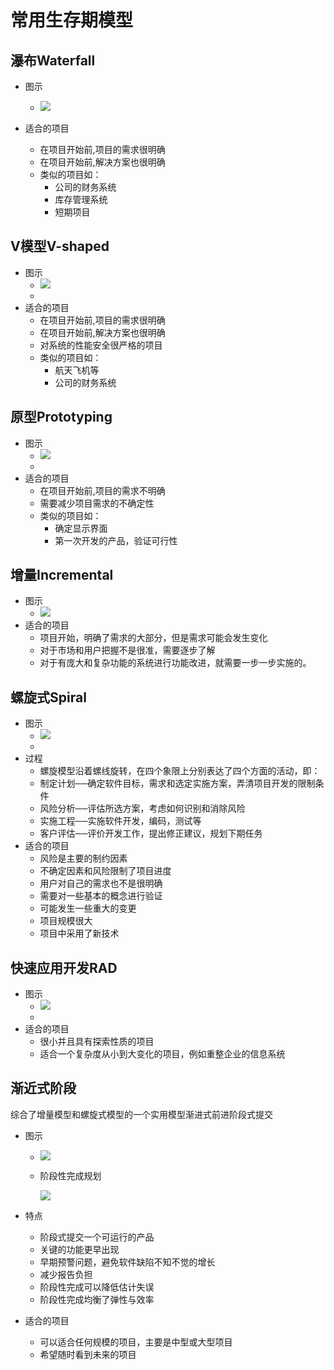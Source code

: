 # 常用生存期模型

## 瀑布Waterfall

  - 图示

    - ![](https://cdn.jsdelivr.net/gh/ZanderZhao/img20/file/20200117221927.png)

      

  - 适合的项目

    - 在项目开始前,项目的需求很明确
    - 在项目开始前,解决方案也很明确
    - 类似的项目如：
      - 公司的财务系统
      - 库存管理系统
      - 短期项目

## V模型V-shaped

  - 图示
    - ![](https://cdn.jsdelivr.net/gh/ZanderZhao/img20/file/20200117221928.png)
    - 
  - 适合的项目
    - 在项目开始前,项目的需求很明确
    - 在项目开始前,解决方案也很明确
    - 对系统的性能安全很严格的项目
    - 类似的项目如：
      - 航天飞机等
      - 公司的财务系统

## 原型Prototyping

  - 图示
    - ![](https://cdn.jsdelivr.net/gh/ZanderZhao/img20/file/20200117221929.png)
    - 
  - 适合的项目
    - 在项目开始前,项目的需求不明确
    - 需要减少项目需求的不确定性
    - 类似的项目如：
      - 确定显示界面
      - 第一次开发的产品，验证可行性

## 增量Incremental

  - 图示
    - ![](https://cdn.jsdelivr.net/gh/ZanderZhao/img20/file/20200117221930.png)
  - 适合的项目
    - 项目开始，明确了需求的大部分，但是需求可能会发生变化
    - 对于市场和用户把握不是很准，需要逐步了解
    - 对于有庞大和复杂功能的系统进行功能改进，就需要一步一步实施的。

## 螺旋式Spiral

  - 图示
    - ![](https://cdn.jsdelivr.net/gh/ZanderZhao/img20/file/20200117221931.png)
    - 
  - 过程
    - 螺旋模型沿着螺线旋转，在四个象限上分别表达了四个方面的活动，即：
    - 制定计划──确定软件目标，需求和选定实施方案，弄清项目开发的限制条件
    - 风险分析──评估所选方案，考虑如何识别和消除风险
    - 实施工程──实施软件开发，编码，测试等
    - 客户评估──评价开发工作，提出修正建议，规划下期任务
  - 适合的项目
    - 风险是主要的制约因素
    - 不确定因素和风险限制了项目进度
    - 用户对自己的需求也不是很明确
    - 需要对一些基本的概念进行验证
    - 可能发生一些重大的变更
    - 项目规模很大
    - 项目中采用了新技术

## 快速应用开发RAD

  - 图示
    - ![](https://cdn.jsdelivr.net/gh/ZanderZhao/img20/file/20200117221932.png)
    - 
  - 适合的项目
    - 很小并且具有探索性质的项目
    - 适合一个复杂度从小到大变化的项目，例如重整企业的信息系统

## 渐近式阶段

  综合了增量模型和螺旋式模型的一个实用模型渐进式前进阶段式提交

  - 图示

    - ![](https://cdn.jsdelivr.net/gh/ZanderZhao/img20/file/20200117221933.png)

    - 阶段性完成规划

      ![](https://cdn.jsdelivr.net/gh/ZanderZhao/img20/file/20200117221934.png)

      

  - 特点

    - 阶段式提交一个可运行的产品
    - 关键的功能更早出现
    - 早期预警问题，避免软件缺陷不知不觉的增长
    - 减少报告负担
    - 阶段性完成可以降低估计失误
    - 阶段性完成均衡了弹性与效率

  - 适合的项目

    - 可以适合任何规模的项目，主要是中型或大型项目
    - 希望随时看到未来的项目